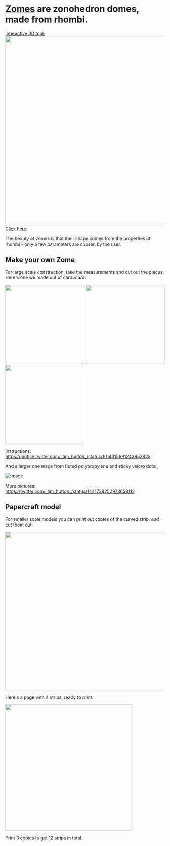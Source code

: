 # [Zomes](https://simplydifferently.org/Zome) are zonohedron domes, made from rhombi. #

<a href="https://timhutton.github.io/zomes/">Interactive 3D tool:
<br>
<img width="600px" src="https://user-images.githubusercontent.com/647092/38961799-24394c62-4362-11e8-9e29-f0360f4e7997.png">
<br>
Click here.</a>

The beauty of zomes is that their shape comes from the properties of rhombi - only a few parameters are chosen by the user.

## Make your own Zome ##

For large scale construction, take the measurements and cut out the pieces. Here's one we made out of cardboard:

<img width="250px" src="https://user-images.githubusercontent.com/647092/50292783-e3b6dc80-0469-11e9-8fbc-985195ee5ab2.jpg"> <img width="250px" src="https://user-images.githubusercontent.com/647092/50292780-e1548280-0469-11e9-8940-c5c0017e5a53.jpg"> <img width="250px" src="https://user-images.githubusercontent.com/647092/50292782-e285af80-0469-11e9-9030-c90187d6b67c.jpg">

Instructions: https://mobile.twitter.com/_tim_hutton_/status/1014315991243853825

And a larger one made from fluted polypropylene and sticky velcro dots:

![image](https://user-images.githubusercontent.com/647092/134781897-bb1dc315-0ccf-420e-80f8-10532a408a04.png)

More pictures: https://twitter.com/_tim_hutton_/status/1441738252973658112

## Papercraft model ##

For smaller scale models you can print out copies of the curved strip, and cut them out:

<img width="500px" src="https://user-images.githubusercontent.com/647092/38958020-f074b8c0-4353-11e8-9560-627bbae9751f.png">

Here's a page with 4 strips, ready to print:

<img width="400px" src="https://user-images.githubusercontent.com/647092/38958307-c7b3cbfa-4354-11e8-9ed2-05f152bcb79c.png">

 Print 3 copies to get 12 strips in total.
